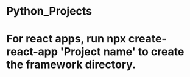 # Python_Projects

# For react apps, run npx create-react-app 'Project name' to create the framework directory.
